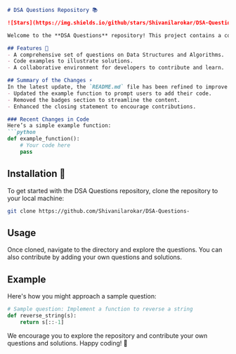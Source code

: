 ```markdown
# DSA Questions Repository 📚

![Stars](https://img.shields.io/github/stars/Shivanilarokar/DSA-Questions-?style=social) ![Forks](https://img.shields.io/github/forks/Shivanilarokar/DSA-Questions-?style=social)

Welcome to the **DSA Questions** repository! This project contains a collection of Data Structures and Algorithms questions designed to help developers enhance their skills and understanding of fundamental concepts.

## Features 🚀
- A comprehensive set of questions on Data Structures and Algorithms.
- Code examples to illustrate solutions.
- A collaborative environment for developers to contribute and learn.

## Summary of the Changes ⚡
In the latest update, the `README.md` file has been refined to improve clarity and user engagement. Key changes include:
- Updated the example function to prompt users to add their code.
- Removed the badges section to streamline the content.
- Enhanced the closing statement to encourage contributions.

### Recent Changes in Code
Here’s a simple example function:
```python
def example_function():
    # Your code here
    pass
```

## Installation 🚧
To get started with the DSA Questions repository, clone the repository to your local machine:
```bash
git clone https://github.com/Shivanilarokar/DSA-Questions-
```

## Usage
Once cloned, navigate to the directory and explore the questions. You can also contribute by adding your own questions and solutions.

## Example
Here's how you might approach a sample question:
```python
# Sample question: Implement a function to reverse a string
def reverse_string(s):
    return s[::-1]
```

We encourage you to explore the repository and contribute your own questions and solutions. Happy coding! 🎉
```